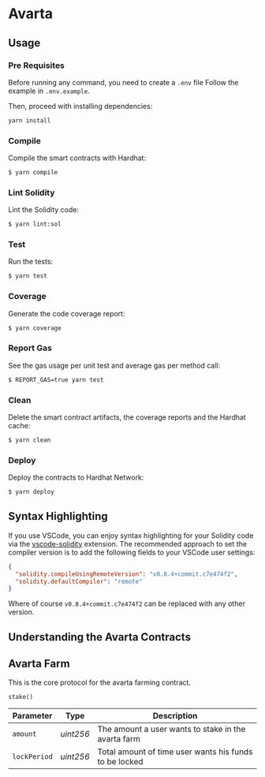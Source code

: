 # Avarta

## Usage

### Pre Requisites

Before running any command, you need to create a `.env` file
Follow the example in `.env.example`.

Then, proceed with installing dependencies:

```sh
yarn install
```

### Compile

Compile the smart contracts with Hardhat:

```sh
$ yarn compile
```

### Lint Solidity

Lint the Solidity code:

```sh
$ yarn lint:sol
```

### Test

Run the tests:

```sh
$ yarn test
```

### Coverage

Generate the code coverage report:

```sh
$ yarn coverage
```

### Report Gas

See the gas usage per unit test and average gas per method call:

```sh
$ REPORT_GAS=true yarn test
```

### Clean

Delete the smart contract artifacts, the coverage reports and the Hardhat cache:

```sh
$ yarn clean
```

### Deploy

Deploy the contracts to Hardhat Network:

```sh
$ yarn deploy
```

## Syntax Highlighting

If you use VSCode, you can enjoy syntax highlighting for your Solidity code via the
[vscode-solidity](https://github.com/juanfranblanco/vscode-solidity) extension. The recommended approach to set the
compiler version is to add the following fields to your VSCode user settings:

```json
{
  "solidity.compileUsingRemoteVersion": "v0.8.4+commit.c7e474f2",
  "solidity.defaultCompiler": "remote"
}
```

Where of course `v0.8.4+commit.c7e474f2` can be replaced with any other version.

## Understanding the Avarta Contracts

## Avarta Farm

This is the core protocol for the avarta farming contract.

`stake()`

| **Parameter** | **Type**  | **Description**                                        |
| ------------- | --------- | ------------------------------------------------------ |
| `amount`      | _uint256_ | The amount a user wants to stake in the avarta farm    |
| `lockPeriod`  | _uint256_ | Total amount of time user wants his funds to be locked |
